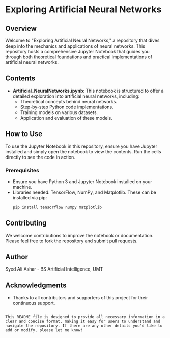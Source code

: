 
# Exploring Artificial Neural Networks

## Overview
Welcome to "Exploring Artificial Neural Networks," a repository that dives deep into the mechanics and applications of neural networks. This repository hosts a comprehensive Jupyter Notebook that guides you through both theoretical foundations and practical implementations of artificial neural networks.

## Contents
- **Artificial_NeuralNetworks.ipynb**: This notebook is structured to offer a detailed exploration into artificial neural networks, including:
  - Theoretical concepts behind neural networks.
  - Step-by-step Python code implementations.
  - Training models on various datasets.
  - Application and evaluation of these models.

## How to Use
To use the Jupyter Notebook in this repository, ensure you have Jupyter installed and simply open the notebook to view the contents. Run the cells directly to see the code in action.

### Prerequisites
- Ensure you have Python 3 and Jupyter Notebook installed on your machine.
- Libraries needed: TensorFlow, NumPy, and Matplotlib. These can be installed via pip:
  ```bash
  pip install tensorflow numpy matplotlib
  ```

## Contributing
We welcome contributions to improve the notebook or documentation. Please feel free to fork the repository and submit pull requests.

## Author
Syed Ali Ashar - BS Artificial Intelligence, UMT

## Acknowledgments
- Thanks to all contributors and supporters of this project for their continuous support.
```

This README file is designed to provide all necessary information in a clear and concise format, making it easy for users to understand and navigate the repository. If there are any other details you'd like to add or modify, please let me know!
